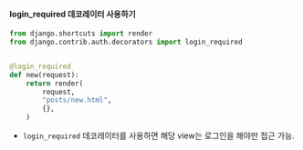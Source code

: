 #### login_required 데코레이터 사용하기

```python
from django.shortcuts import render
from django.contrib.auth.decorators import login_required


@login_required
def new(request):
    return render(
        request,
        "posts/new.html",
        {},
    )
```
- `login_required` 데코레이터를 사용하면 해당 view는 로그인을 해야만 접근 가능.
